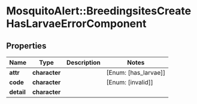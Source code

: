 # MosquitoAlert::BreedingsitesCreateHasLarvaeErrorComponent


## Properties
Name | Type | Description | Notes
------------ | ------------- | ------------- | -------------
**attr** | **character** |  | [Enum: [has_larvae]] 
**code** | **character** |  | [Enum: [invalid]] 
**detail** | **character** |  | 


